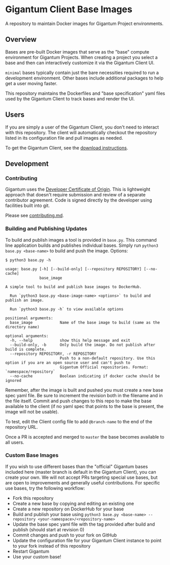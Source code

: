 # Gigantum Client Base Images

A repository to maintain Docker images for Gigantum Project environments. 

## Overview

Bases are pre-built Docker images that serve as the "base" compute environment for Gigantum Projects. When creating a
project you select a base and then can interactively customize it via the Gigantum Client UI.

`minimal` bases typically contain just the bare necessities required to run a development environment. Other bases
include additional packages to help get a user moving faster.

This repository maintains the Dockerfiles and "base specification" yaml files used by the Gigantum Client to track bases and render the UI.


## Users

If you are simply a user of the Gigantum Client, you don't need to interact with this repository. The client will
automatically checkout the repository listed in its configuration file and pull images as needed.

To get the Gigantum Client, see the [download instructions](https://gigantum.com/download).


## Development

### Contributing

Gigantum uses the [Developer Certificate of Origin](https://developercertificate.org/). 
This is lightweight approach that doesn't require submission and review of a
separate contributor agreement.  Code is signed directly by the developer using
facilities built into git.

Please see [contributing.md](contributing.md).

### Building and Publishing Updates

To build and publish images a tool is provided in `base.py`. This command line application builds and publishes
individual bases. Simply run `python3 base.py <base-name>` to build and push the image. Options:


```
$ python3 base.py -h

usage: base.py [-h] [--build-only] [--repository REPOSITORY] [--no-cache]
               base_image

A simple tool to build and publish base images to DockerHub. 

  Run `python3 base.py <base-image-name> <options>` to build and publish an image.

  Run `python3 base.py -h` to view available options

positional arguments:
  base_image            Name of the base image to build (same as the directory name)

optional arguments:
  -h, --help            show this help message and exit
  --build-only, -b      Only build the image. Do not publish after build is complete.
  --repository REPOSITORY, -r REPOSITORY
                        Push to a non-default repository. Use this option if you are an open source user and can't push to 
                        Gigantum Official repositories. Format: `namespace/repository`
  --no-cache            Boolean indicating if docker cache should be ignored

```

Remember, after the image is built and pushed you must create a new base spec yaml file. Be sure to increment the 
revision both in the filename and in the file itself. Commit and push changes to this repo to make the base available
to the client (if no yaml spec that points to the base is present, the image will not be usable).

To test, edit the Client config file to add `@branch-name` to the end of the repository URL.

Once a PR is accepted and merged to `master` the base becomes available to all users.

### Custom Base Images

If you wish to use different bases than the "official" Gigantum bases included here (master branch is default in the
Gigantum Client), you can create your own. We will not accept PRs targeting special use bases, but are open to 
improvements and generally useful contributions. For specific use bases, try the following workflow:

- Fork this repository
- Create a new base by copying and editing an existing one
- Create a new repository on DockerHub for your base
- Build and publish your base using `python3 base.py <base-name> --repository <your-namespace>/<repository-name>`
- Update the base spec yaml file with the tag provided after build and publish (should start at revision 0)
- Commit changes and push to your fork on GitHub
- Update the configuration file for your Gigantum Client instance to point to your fork instead of this repository
- Restart Gigantum
- Use your custom base!

